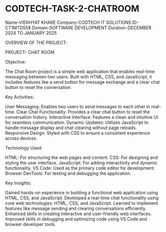 # CODTECH-TASK-2-CHATROOM
Name-VIEKHYAT KHARE
Company-CODTECH IT SOLUTIONS
ID-CT1MTDS58
Domain-SOFTWARE DEVELOPMENT
Duration-DECEMBER 2024 TO JANUARY 2025

OVERVIEW OF THE PROJECT:

PROJECT- CHAT ROOM

Objective:

The Chat Room project is a simple web application that enables real-time messaging between two users. Built with HTML, CSS, and JavaScript, it includes features like a send button for message exchange and a clear chat button to reset the conversation.

Key Activities:

User Messaging: Enables two users to send messages to each other in real-time.
Clear Chat Functionality: Provides a clear chat button to reset the conversation history.
Interactive Interface: Features a clean and intuitive UI for seamless communication.
Dynamic Updates: Utilizes JavaScript to handle message display and chat clearing without page reloads.
Responsive Design: Styled with CSS to ensure a consistent experience across devices.

Technology Used:

HTML: For structuring the web pages and content.
CSS: For designing and styling the user interface.
JavaScript: For adding interactivity and dynamic functionality.
VS Code: Used as the primary code editor for development.
Browser DevTools: For testing and debugging the application.

Key Insights:

Gained hands-on experience in building a functional web application using HTML, CSS, and JavaScript.
Developed a real-time chat functionality using core web technologies: HTML, CSS, and JavaScript.
Learned to implement features like message sending and clearing conversations efficiently.
Enhanced skills in creating interactive and user-friendly web interfaces.
Improved skills in debugging and optimizing code using VS Code and browser developer tools.
